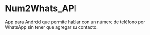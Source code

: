 # Num2Whats_API
 App para Android que permite hablar con un número de teléfono por WhatsApp sin tener que agregar su contacto.
